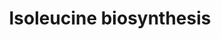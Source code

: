 ---
annotations:
- id: PW:0000002
  parent: classic metabolic pathway
  type: Pathway Ontology
  value: classic metabolic pathway
- id: PW:0001268
  parent: classic metabolic pathway
  type: Pathway Ontology
  value: isoleucine biosynthetic pathway
authors:
- M.Braymer
- MaintBot
- Ddigles
- Egonw
- Eweitz
- Khanspers
citedin: ''
communities: []
description: 'Yeast cells contain 3 pathways for the synthesis of glutamate.  Two
  pathways are mediated by two isoforms of glutamate dehydrogenase, encoded by GDH1
  and GDH3 (CITS: [2989290])(CITS: [9287019]).  The third pathway is driven by the
  combined activities of glutamine synthetase and glutamate synthase, encoded by GLN1
  and GLT1, respectively (CITS: [2570348])(CITS: [8923741]).  Studies of GDH1 and
  GDH3 regulation indicate that the cell uses these isoforms under different growth
  conditions (CITS: [11562373]).  Expression of GDH3 is induced by ethanol and repressed
  by glucose, whereas GDH1 expression is high in either carbon source.  Gdh1p uses
  alpha-ketoglutarate at a higher rate than Gdh3p.  Thus, under fermentative growth
  conditions, Gdh1p drives glutamate biosynthesis, whereas in nonfermentable or limiting
  carbon sources, Gdh3p is the key isoform involved in balancing distribution of alpha-ketoglutarate
  to glutamate biosynthesis and energy metabolism.  SOURCE: SGD pathways, http://pathway.yeastgenome.org/server.html'
last-edited: 2024-08-16
ndex: null
organisms:
- Saccharomyces cerevisiae
redirect_from:
- /index.php/Pathway:WP250
- /instance/WP250
- /instance/WP250_r135303
revision: r135303
schema-jsonld:
- '@context': https://schema.org/
  '@id': https://wikipathways.github.io/pathways/WP250.html
  '@type': Dataset
  creator:
    '@type': Organization
    name: WikiPathways
  description: 'Yeast cells contain 3 pathways for the synthesis of glutamate.  Two
    pathways are mediated by two isoforms of glutamate dehydrogenase, encoded by GDH1
    and GDH3 (CITS: [2989290])(CITS: [9287019]).  The third pathway is driven by the
    combined activities of glutamine synthetase and glutamate synthase, encoded by
    GLN1 and GLT1, respectively (CITS: [2570348])(CITS: [8923741]).  Studies of GDH1
    and GDH3 regulation indicate that the cell uses these isoforms under different
    growth conditions (CITS: [11562373]).  Expression of GDH3 is induced by ethanol
    and repressed by glucose, whereas GDH1 expression is high in either carbon source.  Gdh1p
    uses alpha-ketoglutarate at a higher rate than Gdh3p.  Thus, under fermentative
    growth conditions, Gdh1p drives glutamate biosynthesis, whereas in nonfermentable
    or limiting carbon sources, Gdh3p is the key isoform involved in balancing distribution
    of alpha-ketoglutarate to glutamate biosynthesis and energy metabolism.  SOURCE:
    SGD pathways, http://pathway.yeastgenome.org/server.html'
  keywords:
  - 2,3-Dihydroxy-3-methylvalerate
  - 2-Aceto-2-hydroxybutyrate
  - 2-keto-3-methylvalerate
  - 2-oxobutanoate
  - 2-oxoglutarate
  - BAT1
  - BAT2
  - CO2
  - H+
  - H2O
  - ILV1
  - ILV2
  - ILV3
  - ILV5
  - ILV6
  - L-glutamate
  - L-isoleucine
  - L-threonine
  - NADP
  - NADPH
  - NH3
  - pyruvate
  license: CC0
  name: Isoleucine biosynthesis
seo: CreativeWork
title: Isoleucine biosynthesis
wpid: WP250
---